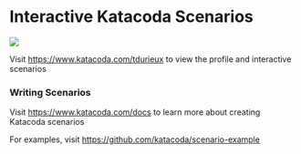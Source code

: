 # Interactive Katacoda Scenarios

[![](http://shields.katacoda.com/katacoda/tdurieux/count.svg)](https://www.katacoda.com/tdurieux "Get your profile on Katacoda.com")

Visit https://www.katacoda.com/tdurieux to view the profile and interactive scenarios

### Writing Scenarios
Visit https://www.katacoda.com/docs to learn more about creating Katacoda scenarios

For examples, visit https://github.com/katacoda/scenario-example
